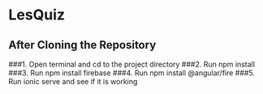 # LesQuiz

## After Cloning the Repository

###1. Open terminal and cd to the project directory
###2. Run npm install
###3. Run npm install firebase
###4. Run npm install @angular/fire
###5. Run ionic serve and see if it is working
